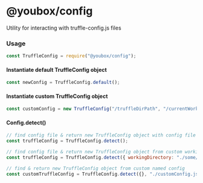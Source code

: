 # @youbox/config
Utility for interacting with truffle-config.js files

### Usage
 ```javascript
const TruffleConfig = require("@youbox/config");
```

#### Instantiate default TruffleConfig object
 ```javascript
const newConfig = TruffleConfig.default();
```

#### Instantiate custom TruffleConfig object
 ```javascript
const customConfig = new TruffleConfig("/truffleDirPath", "/currentWorkingDirPath", networkObj);
```

#### Config.detect()
 ```javascript
// find config file & return new TruffleConfig object with config file settings (cwd)
const truffleConfig = TruffleConfig.detect();

// find config file & return new TruffleConfig object from custom working dir
const truffleConfig = TruffleConfig.detect({ workingDirectory: "./some/Path" });

// find & return new TruffleConfig object from custom named config
const customTruffleConfig = TruffleConfig.detect({}, "./customConfig.js");
 ```

